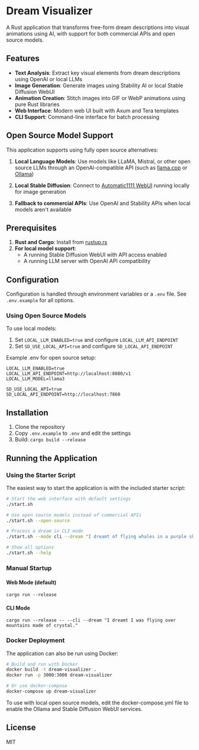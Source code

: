 # Dream Visualizer

A Rust application that transforms free-form dream descriptions into visual animations using AI, with support for both commercial APIs and open source models.

## Features

- **Text Analysis**: Extract key visual elements from dream descriptions using OpenAI or local LLMs
- **Image Generation**: Generate images using Stability AI or local Stable Diffusion WebUI
- **Animation Creation**: Stitch images into GIF or WebP animations using pure Rust libraries
- **Web Interface**: Modern web UI built with Axum and Tera templates
- **CLI Support**: Command-line interface for batch processing

## Open Source Model Support

This application supports using fully open source alternatives:

1. **Local Language Models**: Use models like LLaMA, Mistral, or other open source LLMs through an OpenAI-compatible API (such as [llama.cpp](https://github.com/ggerganov/llama.cpp) or [Ollama](https://ollama.ai/))

2. **Local Stable Diffusion**: Connect to [Automatic1111 WebUI](https://github.com/AUTOMATIC1111/stable-diffusion-webui) running locally for image generation

3. **Fallback to commercial APIs**: Use OpenAI and Stability APIs when local models aren't available

## Prerequisites

1. **Rust and Cargo**: Install from [rustup.rs](https://rustup.rs/)
2. **For local model support**:
   - A running Stable Diffusion WebUI with API access enabled
   - A running LLM server with OpenAI API compatibility

## Configuration

Configuration is handled through environment variables or a `.env` file. See `.env.example` for all options.

### Using Open Source Models

To use local models:

1. Set `LOCAL_LLM_ENABLED=true` and configure `LOCAL_LLM_API_ENDPOINT`
2. Set `SD_USE_LOCAL_API=true` and configure `SD_LOCAL_API_ENDPOINT`

Example .env for open source setup:
```
LOCAL_LLM_ENABLED=true
LOCAL_LLM_API_ENDPOINT=http://localhost:8080/v1
LOCAL_LLM_MODEL=llama3

SD_USE_LOCAL_API=true
SD_LOCAL_API_ENDPOINT=http://localhost:7860
```

## Installation

1. Clone the repository
2. Copy `.env.example` to `.env` and edit the settings
3. Build: `cargo build --release`

## Running the Application

### Using the Starter Script

The easiest way to start the application is with the included starter script:

```bash
# Start the web interface with default settings
./start.sh

# Use open source models instead of commercial APIs
./start.sh --open-source

# Process a dream in CLI mode
./start.sh --mode cli --dream "I dreamt of flying whales in a purple sky"

# Show all options
./start.sh --help
```

### Manual Startup

#### Web Mode (default)
```
cargo run --release
```

#### CLI Mode
```
cargo run --release -- --cli --dream "I dreamt I was flying over mountains made of crystal."
```

### Docker Deployment

The application can also be run using Docker:

```bash
# Build and run with Docker
docker build -t dream-visualizer .
docker run -p 3000:3000 dream-visualizer

# Or use docker-compose
docker-compose up dream-visualizer
```

To use with local open source models, edit the docker-compose.yml file to enable the Ollama and Stable Diffusion WebUI services.

## License

MIT
